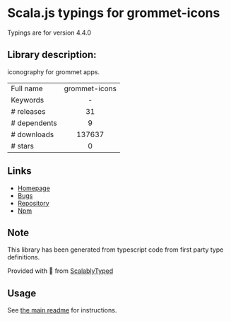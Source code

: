 
# Scala.js typings for grommet-icons

Typings are for version 4.4.0

## Library description:
iconography for grommet apps.

|                    |                 |
| ------------------ | :-------------: |
| Full name          | grommet-icons |
| Keywords           | - |
| # releases         | 31 |
| # dependents       | 9 |
| # downloads        | 137637 |
| # stars            | 0 |

## Links
- [Homepage](http://grommet.io/grommet-icons/)
- [Bugs](https://github.com/grommet/grommet-icons/issues)
- [Repository](https://github.com/grommet/grommet-icons)
- [Npm](https://www.npmjs.com/package/grommet-icons)
    


## Note
This library has been generated from typescript code from first party type definitions.

Provided with :purple_heart: from [ScalablyTyped](https://github.com/oyvindberg/ScalablyTyped)

## Usage
See [the main readme](../../readme.md) for instructions.


